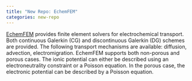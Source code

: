 ```yaml
---
title: "New Repo: EchemFEM"
categories: new-repo
---
```


[EchemFEM](https://github.com/LLNL/echemfem) provides finite element solvers for electrochemical transport. Both continuous Galerkin (CG) and discontinuous Galerkin (DG) schemes are provided. The following transport mechanisms are available: diffusion, advection, electromigration. EchemFEM supports both non-porous and porous cases. The ionic potential can either be described using an electroneutrality constraint or a Poisson equation. In the porous case, the electronic potential can be described by a Poisson equation.
